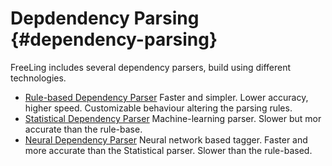 
# Depdendency Parsing {#dependency-parsing}

FreeLing includes several dependency parsers, build using different technologies.

* [Rule-based Dependency Parser](dep_txala.md)
  Faster and simpler. Lower accuracy, higher speed. Customizable behaviour altering the parsing rules.
* [Statistical Dependency Parser](dep_treeler.md) 
  Machine-learning parser. Slower but mor accurate than the rule-base.
* [Neural Dependency Parser](dep_lstm.md) 
  Neural network based tagger. Faster and more accurate than the Statistical parser. Slower than the rule-based.
